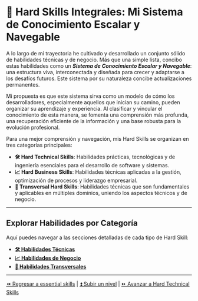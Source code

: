 # 🧠 Hard Skills Integrales: Mi Sistema de Conocimiento Escalar y Navegable

A lo largo de mi trayectoria he cultivado y desarrollado un conjunto sólido de habilidades técnicas y de negocio. Más que una simple lista, concibo estas habilidades como un ***Sistema de Conocimiento Escalar y Navegable***: una estructura viva, interconectada y diseñada para crecer y adaptarse a los desafíos futuros. Este sistema por su naturaleza concibe actualizaciones permanentes.

Mi propuesta es que este sistema sirva como un modelo de cómo los desarrolladores, especialmente aquellos que inician su camino, pueden organizar su aprendizaje y experiencia. Al clasificar y vincular el conocimiento de esta manera, se fomenta una comprensión más profunda, una recuperación eficiente de la información y una base robusta para la evolución profesional.

Para una mejor comprensión y navegación, mis Hard Skills se organizan en tres categorías principales:

- **🛠️ Hard Technical Skills**: Habilidades prácticas, tecnológicas y de ingeniería esenciales para el desarrollo de software y sistemas.
- **📈 Hard Business Skills**: Habilidades técnicas aplicadas a la gestión, optimización de procesos y liderazgo empresarial.
- **🧭 Transversal Hard Skills**: Habilidades técnicas que son fundamentales y aplicables en múltiples dominios, uniendo los aspectos técnicos y de negocio.

---

## Explorar Habilidades por Categoría

Aquí puedes navegar a las secciones detalladas de cada tipo de Hard Skill:

- [**🛠️ Habilidades Técnicas**](./technical/README.md)
- [**📈 Habilidades de Negocio**](./business/README.md)
- [**🧭 Habilidades Transversales**](./transversal/README.md)

---

[⏪ Regresar a essential skills](../essential/README.md) | [⏫ Subir un nivel](../README.md) | [⏩ Avanzar a Hard Technical Skills](./technical/README.md)
